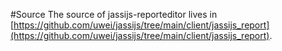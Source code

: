 #Source
The source of jassijs-reporteditor lives in [https://github.com/uwei/jassijs/tree/main/client/jassijs_report](https://github.com/uwei/jassijs/tree/main/client/jassijs_report).